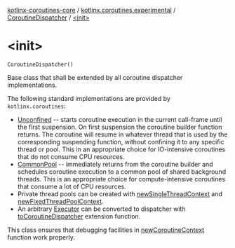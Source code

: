 [kotlinx-coroutines-core](../../index.md) / [kotlinx.coroutines.experimental](../index.md) / [CoroutineDispatcher](index.md) / [&lt;init&gt;](.)

# &lt;init&gt;

`CoroutineDispatcher()`

Base class that shall be extended by all coroutine dispatcher implementations.

The following standard implementations are provided by `kotlinx.coroutines`:

* [Unconfined](../-unconfined/index.md) -- starts coroutine execution in the current call-frame until the first suspension.
On first  suspension the coroutine builder function returns.
The coroutine will resume in whatever thread that is used by the
corresponding suspending function, without confining it to any specific thread or pool.
This in an appropriate choice for IO-intensive coroutines that do not consume CPU resources.
* [CommonPool](../-common-pool/index.md) -- immediately returns from the coroutine builder and schedules coroutine execution to
a common pool of shared background threads.
This is an appropriate choice for compute-intensive coroutines that consume a lot of CPU resources.
* Private thread pools can be created with [newSingleThreadContext](../new-single-thread-context.md) and [newFixedThreadPoolContext](../new-fixed-thread-pool-context.md).
* An arbitrary [Executor](http://docs.oracle.com/javase/6/docs/api/java/util/concurrent/Executor.html) can be converted to dispatcher with [toCoroutineDispatcher](../java.util.concurrent.-executor/to-coroutine-dispatcher.md) extension function.

This class ensures that debugging facilities in [newCoroutineContext](../new-coroutine-context.md) function work properly.

